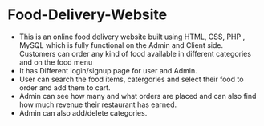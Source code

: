 # Food-Delivery-Website
* This is an online food delivery website built using HTML, CSS, PHP , MySQL which is fully functional on the Admin and Client side. Customers can order any kind of food available in different categories and on the food menu
* It has Different login/signup page for user and Admin.
* User can search the food items, catergories and select their food to order and add them to cart.
* Admin can see how many and what orders are placed and can also find how much revenue their restaurant has earned.
* Admin can also add/delete categories.
